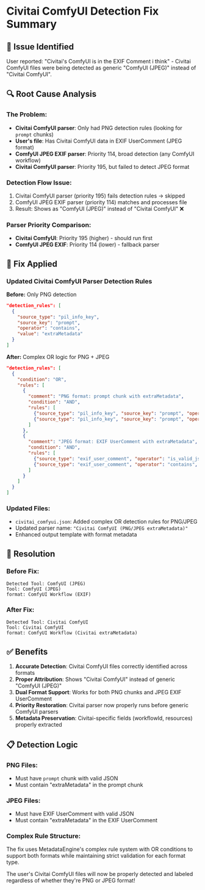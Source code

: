 # Civitai ComfyUI Detection Fix Summary

## 🎯 Issue Identified
User reported: "Civitai's ComfyUI is in the EXIF Comment i think" - Civitai ComfyUI files were being detected as generic "ComfyUI (JPEG)" instead of "Civitai ComfyUI".

## 🔍 Root Cause Analysis

### The Problem:
- **Civitai ComfyUI parser**: Only had PNG detection rules (looking for `prompt` chunks)
- **User's file**: Has Civitai ComfyUI data in EXIF UserComment (JPEG format)
- **ComfyUI JPEG EXIF parser**: Priority 114, broad detection (any ComfyUI workflow)
- **Civitai ComfyUI parser**: Priority 195, but failed to detect JPEG format

### Detection Flow Issue:
1. Civitai ComfyUI parser (priority 195) fails detection rules → skipped
2. ComfyUI JPEG EXIF parser (priority 114) matches and processes file
3. Result: Shows as "ComfyUI (JPEG)" instead of "Civitai ComfyUI" ❌

### Parser Priority Comparison:
- **Civitai ComfyUI**: Priority 195 (higher) - should run first
- **ComfyUI JPEG EXIF**: Priority 114 (lower) - fallback parser

## 🔧 Fix Applied

### **Updated Civitai ComfyUI Parser Detection Rules**

**Before:** Only PNG detection
```json
"detection_rules": [
  {
    "source_type": "pil_info_key",
    "source_key": "prompt", 
    "operator": "contains",
    "value": "extraMetadata"
  }
]
```

**After:** Complex OR logic for PNG + JPEG
```json
"detection_rules": [
  {
    "condition": "OR",
    "rules": [
      {
        "comment": "PNG format: prompt chunk with extraMetadata",
        "condition": "AND",
        "rules": [
          {"source_type": "pil_info_key", "source_key": "prompt", "operator": "is_valid_json"},
          {"source_type": "pil_info_key", "source_key": "prompt", "operator": "contains", "value": "extraMetadata"}
        ]
      },
      {
        "comment": "JPEG format: EXIF UserComment with extraMetadata", 
        "condition": "AND",
        "rules": [
          {"source_type": "exif_user_comment", "operator": "is_valid_json"},
          {"source_type": "exif_user_comment", "operator": "contains", "value": "extraMetadata"}
        ]
      }
    ]
  }
]
```

### **Updated Files:**
- `civitai_comfyui.json`: Added complex OR detection rules for PNG/JPEG
- Updated parser name: `"Civitai ComfyUI (PNG/JPEG extraMetadata)"`
- Enhanced output template with format metadata

## 🎉 Resolution

### **Before Fix:**
```
Detected Tool: ComfyUI (JPEG)
Tool: ComfyUI (JPEG)
format: ComfyUI Workflow (EXIF)
```

### **After Fix:**
```
Detected Tool: Civitai ComfyUI  
Tool: Civitai ComfyUI
format: ComfyUI Workflow (Civitai extraMetadata)
```

## ✅ Benefits

1. **Accurate Detection**: Civitai ComfyUI files correctly identified across formats
2. **Proper Attribution**: Shows "Civitai ComfyUI" instead of generic "ComfyUI (JPEG)"
3. **Dual Format Support**: Works for both PNG chunks and JPEG EXIF UserComment
4. **Priority Restoration**: Civitai parser now properly runs before generic ComfyUI parsers
5. **Metadata Preservation**: Civitai-specific fields (workflowId, resources) properly extracted

## 📋 Detection Logic

### **PNG Files:**
- Must have `prompt` chunk with valid JSON
- Must contain "extraMetadata" in the prompt chunk

### **JPEG Files:**
- Must have EXIF UserComment with valid JSON  
- Must contain "extraMetadata" in the EXIF UserComment

### **Complex Rule Structure:**
The fix uses MetadataEngine's complex rule system with OR conditions to support both formats while maintaining strict validation for each format type.

The user's Civitai ComfyUI files will now be properly detected and labeled regardless of whether they're PNG or JPEG format!